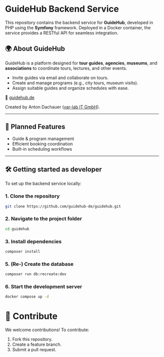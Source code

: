 # GuideHub Backend Service

This repository contains the backend service for **GuideHub**, developed in PHP using the **Symfony** framework.
Deployed in a Docker container, the service provides a RESTful API for seamless integration.

## 🌍 About GuideHub

GuideHub is a platform designed for **tour guides**, **agencies**, **museums**, and **associations** to coordinate
tours, lectures, and other events.

- Invite guides via email and collaborate on tours.
- Create and manage programs (e.g., city tours, museum visits).
- Assign suitable guides and organize schedules with ease.

🔗 [guidehub.de](https://guidehub.de/)

Created by Anton Dachauer ([var-lab IT GmbH](https://var-lab.com)).

---

## 🚀 Planned Features

- Guide & program management
- Efficient booking coordination
- Built-in scheduling workflows

---

## 🛠️ Getting started as developer

To set up the backend service locally:

### 1. Clone the repository

```bash
git clone https://github.com/guidehub-de/guidehub.git
```

### 2. Navigate to the project folder

```bash
cd guidehub
```

### 3. Install dependencies

```bash
composer install
```

### 5. (Re-) Create the database

```bash
composer run db:recreate:dev
```

### 6. Start the development server

```bash
docker compose up -d
```

# 🤝 Contribute

We welcome contributions! To contribute:

1. Fork this repository.
2. Create a feature branch.
3. Submit a pull request.


